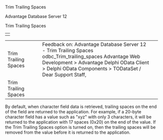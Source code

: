 Trim Trailing Spaces




Advantage Database Server 12  

Trim Trailing Spaces

|  |
| --- |
|  |

|  |  |  |  |  |
| --- | --- | --- | --- | --- |
| Trim Trailing Spaces |  |  | Feedback on: Advantage Database Server 12 - Trim Trailing Spaces odbc\_Trim\_trailing\_spaces Advantage Web Development > Advantage Delphi OData Client > Delphi OData Components > TODataSet / Dear Support Staff, |  |
| Trim Trailing Spaces |  |  |  |  |

By default, when character field data is retrieved, trailing spaces on the end of the field are returned to the application. For example, if a 20-byte character field has a value such as "xyz" with only 3 characters, it will be returned to the application with 17 spaces (0x20) on the end of the value. If the Trim Trailing Spaces option is turned on, then the trailing spaces will be removed from the value before it is returned to the application.